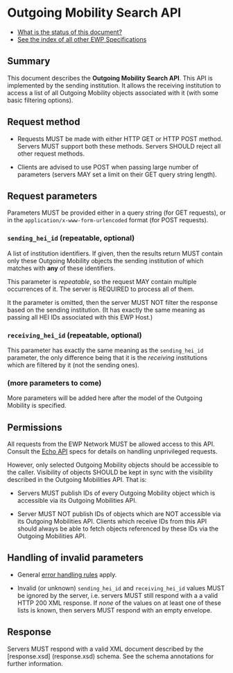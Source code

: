 Outgoing Mobility Search API
============================

* [What is the status of this document?][statuses]
* [See the index of all other EWP Specifications][develhub]


Summary
-------

This document describes the **Outgoing Mobility Search API**. This API is
implemented by the sending institution. It allows the receiving institution to
access a list of all Outgoing Mobility objects associated with it (with some
basic filtering options).


Request method
--------------

 * Requests MUST be made with either HTTP GET or HTTP POST method. Servers MUST
   support both these methods. Servers SHOULD reject all other request methods.

 * Clients are advised to use POST when passing large number of parameters
   (servers MAY set a limit on their GET query string length).


Request parameters
------------------

Parameters MUST be provided either in a query string (for GET requests), or in
the `application/x-www-form-urlencoded` format (for POST requests).


### `sending_hei_id` (repeatable, optional)

A list of institution identifiers. If given, then the results return MUST
contain only these Outgoing Mobility objects the sending institution of which
matches with **any** of these identifiers.

This parameter is *repeatable*, so the request MAY contain multiple occurrences
of it. The server is REQUIRED to process all of them.

It the parameter is omitted, then the server MUST NOT filter the response based
on the sending institution. (It has exactly the same meaning as passing all HEI
IDs associated with this EWP Host.)


### `receiving_hei_id` (repeatable, optional)

This parameter has exactly the same meaning as the `sending_hei_id` parameter,
the only difference being that it is the *receiving* institutions which are
filtered by it (not the sending ones).


### (more parameters to come)

More parameters will be added here after the model of the Outgoing Mobility
is specified.


Permissions
-----------

All requests from the EWP Network MUST be allowed access to this API. Consult
the [Echo API][echo] specs for details on handling unprivileged requests.

However, only selected Outgoing Mobility objects should be accessible to the
caller. Visibility of objects SHOULD be kept in sync with the visibility
described in the Outgoing Mobilities API. That is:

 * Servers MUST publish IDs of every Outgoing Mobility object which is
   accessible via its Outgoing Mobilities API.
   
 * Server MUST NOT publish IDs of objects which are NOT accessible via its
   Outgoing Mobilities API. Clients which receive IDs from this API should
   always be able to fetch objects referenced by these IDs via the Outgoing
   Mobilities API.


Handling of invalid parameters
------------------------------

 * General [error handling rules][error-handling] apply.

 * Invalid (or unknown) `sending_hei_id` and `receiving_hei_id` values MUST be
   ignored by the server, i.e. servers MUST still respond with a a valid HTTP
   200 XML response. If *none* of the values on at least one of these lists is
   known, then servers MUST respond with an empty envelope.


Response
--------

Servers MUST respond with a valid XML document described by the [response.xsd]
(response.xsd) schema. See the schema annotations for further information.


[develhub]: http://developers.erasmuswithoutpaper.eu/
[statuses]: https://github.com/erasmus-without-paper/ewp-specs-management#statuses
[registry-spec]: https://github.com/erasmus-without-paper/ewp-specs-api-registry
[discovery-api]: https://github.com/erasmus-without-paper/ewp-specs-api-discovery
[echo]: https://github.com/erasmus-without-paper/ewp-specs-api-echo
[error-handling]: https://github.com/erasmus-without-paper/ewp-specs-architecture#error-handling
[institutions-api]: https://github.com/erasmus-without-paper/ewp-specs-api-institutions
